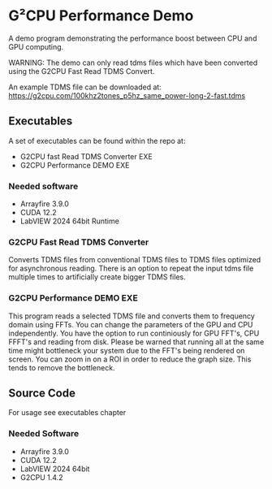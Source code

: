 # G²CPU Performance Demo


A demo program demonstrating the performance boost between CPU and GPU computing.

WARNING: The demo can only read tdms files which have been converted using the G2CPU Fast Read TDMS Convert.

An example TDMS file can be downloaded at: https://g2cpu.com/100khz2tones_p5hz_same_power-long-2-fast.tdms

## Executables

A set of executables can be found within the repo at:
- G2CPU fast Read TDMS Converter EXE
- G2CPU Performance DEMO EXE

### Needed software 
* Arrayfire 3.9.0
* CUDA 12.2
* LabVIEW 2024 64bit Runtime

### G2CPU Fast Read TDMS Converter

Converts TDMS files from conventional TDMS files to TDMS files optimized for asynchronous reading.
There is an option to repeat the input tdms file multiple times to artificially create bigger TDMS files.

### G2CPU Performance DEMO EXE

This program reads a selected TDMS file and converts them to frequency domain using FFTs. 
You can change the parameters of the GPU and CPU independently. 
You have the option to run continiously for GPU FFT's, CPU FFFT's and reading from disk. 
Please be warned that running all at the same time might bottleneck your system due to the FFT's being rendered on screen. 
You can zoom in on a ROI in order to reduce the graph size. This tends to remove the bottleneck.

## Source Code

For usage see executables chapter

### Needed Software
* Arrayfire 3.9.0
* CUDA 12.2
* LabVIEW 2024 64bit
* G2CPU 1.4.2
